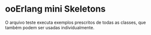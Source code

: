 ooErlang mini Skeletons
==============

O arquivo teste executa exemplos prescritos de todas as classes, que também podem ser usadas individualmente.
